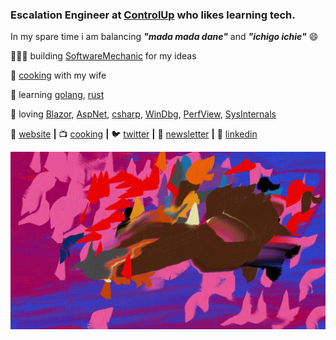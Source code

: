 ### Escalation Engineer at [ControlUp][controlup] who likes learning tech.
In my spare time i am balancing ***"mada mada dane"*** and ***"ichigo ichie"*** 😄

👨🏼‍💻 building [SoftwareMechanic][website] for my ideas

🌱 [cooking][cooking] with my wife 

🧠 learning [golang][golang], [rust][rust]  

💜 loving [Blazor][blazor], [AspNet][AspNet], [csharp][csharp], [WinDbg][WinDbg], [PerfView][perfview], [SysInternals][sysinternals]  

🏡 [website][website] **|** 
📺 [cooking][cooking] **|** 
🐦 [twitter][twitter] **|** 
📰 [newsletter][newsletter] **|** 
👔 [linkedin][linkedin]

[banner1]: https://raw.githubusercontent.com/NL-Cristi/NL-Cristi/main/banner1.jpg
[banner2]: https://raw.githubusercontent.com/NL-Cristi/NL-Cristi/main/banner2.jpg
[controlup]: https://www.controlup.com/
[blazor]: https://dotnet.microsoft.com/en-us/apps/aspnet/web-apps/blazor
[AspNet]: https://learn.microsoft.com/en-us/aspnet/core
[csharp]: https://learn.microsoft.com/en-us/dotnet/csharp/
[WinDbg ]: https://learn.microsoft.com/en-us/windows-hardware/drivers/debugger/getting-started-with-windbg
[rust]: https://www.rust-lang.org/
[golang]: https://go.dev/
[website]: https://softwaremechanic.me/
[cooking]: https://clamsen.github.io/cooking/
[twitter]: https://twitter.com/NL-Cristi
[newsletter]: https://softwaremechanic.me/
[linkedin]: https://www.linkedin.com/in/cristian-laurentiu-negulescu/
[perfview]: https://github.com/microsoft/perfview
[sysinternals]: https://learn.microsoft.com/en-us/sysinternals/


<!--
**NL-Cristi/NL-Cristi** is a ✨ _special_ ✨ repository because its `README.md` (this file) appears on your GitHub profile.

Here are some ideas to get you started:

- 🔭 I’m currently working on ...
- 🌱 I’m currently learning ...
- 👯 I’m looking to collaborate on ...
- 🤔 I’m looking for help with ...
- 💬 Ask me about ...
- 📫 How to reach me: ...
- 😄 Pronouns: ...
- ⚡ Fun fact: ...
[instagram]: https://instagram.com/youraccount

📷 [instagram][instagram] **|** 

-->
[![bg][banner1]][website]
